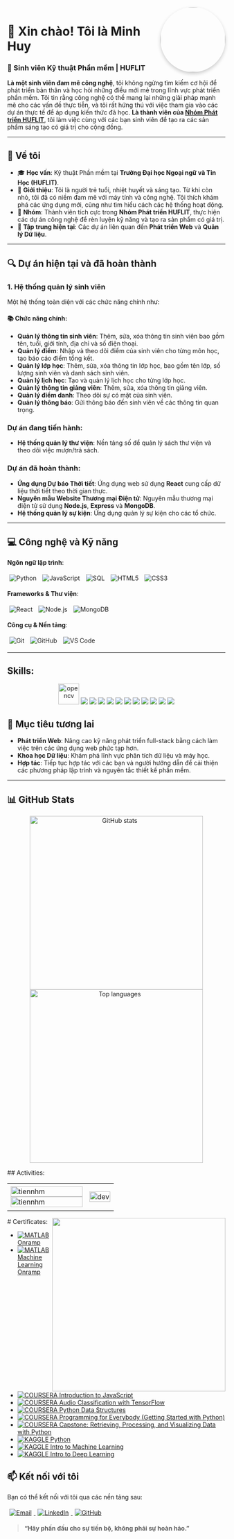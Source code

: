 <!-- Hình ảnh đại diện -->
<img align="right" width="150" style="border-radius: 50%; box-shadow: 0 4px 8px rgba(0, 0, 0, 0.2);" src="https://github.com/MinhHuy.png" />

# 👋 Xin chào! Tôi là Minh Huy

### 🌟 Sinh viên Kỹ thuật Phần mềm | HUFLIT

**Là một sinh viên đam mê công nghệ**, tôi không ngừng tìm kiếm cơ hội để phát triển bản thân và học hỏi những điều mới mẻ trong lĩnh vực phát triển phần mềm. Tôi tin rằng công nghệ có thể mang lại những giải pháp mạnh mẽ cho các vấn đề thực tiễn, và tôi rất hứng thú với việc tham gia vào các dự án thực tế để áp dụng kiến thức đã học. **Là thành viên của [Nhóm Phát triển HUFLIT](#nhóm)**, tôi làm việc cùng với các bạn sinh viên để tạo ra các sản phẩm sáng tạo có giá trị cho cộng đồng.

---

## 📘 Về tôi

- 🎓 **Học vấn**: Kỹ thuật Phần mềm tại **Trường Đại học Ngoại ngữ và Tin Học (HUFLIT)**.
- 👤 **Giới thiệu**: Tôi là người trẻ tuổi, nhiệt huyết và sáng tạo. Từ khi còn nhỏ, tôi đã có niềm đam mê với máy tính và công nghệ. Tôi thích khám phá các ứng dụng mới, cũng như tìm hiểu cách các hệ thống hoạt động.
- 👥 **Nhóm**: Thành viên tích cực trong **Nhóm Phát triển HUFLIT**, thực hiện các dự án công nghệ để rèn luyện kỹ năng và tạo ra sản phẩm có giá trị. 
- 🌱 **Tập trung hiện tại**: Các dự án liên quan đến **Phát triển Web** và **Quản lý Dữ liệu**.

---

## 🔍 Dự án hiện tại và đã hoàn thành

### 1. Hệ thống quản lý sinh viên
Một hệ thống toàn diện với các chức năng chính như:

#### 📚 Chức năng chính:
- **Quản lý thông tin sinh viên**: Thêm, sửa, xóa thông tin sinh viên bao gồm tên, tuổi, giới tính, địa chỉ và số điện thoại.
- **Quản lý điểm**: Nhập và theo dõi điểm của sinh viên cho từng môn học, tạo báo cáo điểm tổng kết.
- **Quản lý lớp học**: Thêm, sửa, xóa thông tin lớp học, bao gồm tên lớp, số lượng sinh viên và danh sách sinh viên.
- **Quản lý lịch học**: Tạo và quản lý lịch học cho từng lớp học.
- **Quản lý thông tin giảng viên**: Thêm, sửa, xóa thông tin giảng viên.
- **Quản lý điểm danh**: Theo dõi sự có mặt của sinh viên.
- **Quản lý thông báo**: Gửi thông báo đến sinh viên về các thông tin quan trọng.

### Dự án đang tiến hành:
- **Hệ thống quản lý thư viện**: Nền tảng số để quản lý sách thư viện và theo dõi việc mượn/trả sách.

### Dự án đã hoàn thành:
- **Ứng dụng Dự báo Thời tiết**: Ứng dụng web sử dụng **React** cung cấp dữ liệu thời tiết theo thời gian thực.
- **Nguyên mẫu Website Thương mại Điện tử**: Nguyên mẫu thương mại điện tử sử dụng **Node.js**, **Express** và **MongoDB**.
- **Hệ thống quản lý sự kiện**: Ứng dụng quản lý sự kiện cho các tổ chức.

---

## 💻 Công nghệ và Kỹ năng

**Ngôn ngữ lập trình**:  
<p>
  <img src="https://img.icons8.com/color/48/000000/python.png" alt="Python" style="margin: 5px;" />
  <img src="https://img.icons8.com/color/48/000000/javascript--v1.png" alt="JavaScript" style="margin: 5px;" />
  <img src="https://img.icons8.com/color/48/000000/sql.png" alt="SQL" style="margin: 5px;" />
  <img src="https://img.icons8.com/color/48/000000/html-5.png" alt="HTML5" style="margin: 5px;" />
  <img src="https://img.icons8.com/color/48/000000/css3.png" alt="CSS3" style="margin: 5px;" />
</p>

**Frameworks & Thư viện**:  
<p>
  <img src="https://img.icons8.com/color/48/000000/react-native.png" alt="React" style="margin: 5px;" />
  <img src="https://img.icons8.com/color/48/000000/nodejs.png" alt="Node.js" style="margin: 5px;" />
  <img src="https://img.icons8.com/color/48/000000/mongodb.png" alt="MongoDB" style="margin: 5px;" />
</p>

**Công cụ & Nền tảng**:  
<p>
  <img src="https://img.icons8.com/color/48/000000/git.png" alt="Git" style="margin: 5px;" />
  <img src="https://img.icons8.com/color/48/000000/github.png" alt="GitHub" style="margin: 5px;" />
  <img src="https://img.icons8.com/color/48/000000/visual-studio-code-2019.png" alt="VS Code" style="margin: 5px;" />
</p>

---
## Skills:
<p align="center">
  <img src="https://www.vectorlogo.zone/logos/opencv/opencv-icon.svg" alt="opencv" width="48" height="48"/> 
  <img src="https://img.icons8.com/color/48/000000/microsoft-sql-server.png"/>
  <img src="https://img.icons8.com/color/48/000000/mysql-logo.png"/>
  <img src="https://img.icons8.com/color/48/000000/mongodb.png"/>
  <img src="https://img.icons8.com/fluent/48/000000/matlab.png"/>
  <img src="https://img.icons8.com/color/48/000000/git.png"/>
  <img src="https://img.icons8.com/color/48/000000/github-2.png"/>
  <img src="https://img.icons8.com/color/48/000000/visual-studio-code-2019.png"/>
  <img src="https://img.icons8.com/color/48/000000/visual-studio-2019.png"/>
  <img src="https://img.icons8.com/dusk/48/000000/anaconda.png"/>
  <img src="https://img.icons8.com/fluent/48/000000/spyder-ide.png"/>
  <img src="https://img.icons8.com/color/48/000000/trello.png"/>
</p>


## 🌱 Mục tiêu tương lai

- **Phát triển Web**: Nâng cao kỹ năng phát triển full-stack bằng cách làm việc trên các ứng dụng web phức tạp hơn.
- **Khoa học Dữ liệu**: Khám phá lĩnh vực phân tích dữ liệu và máy học.
- **Hợp tác**: Tiếp tục hợp tác với các bạn và người hướng dẫn để cải thiện các phương pháp lập trình và nguyên tắc thiết kế phần mềm.

---
## 📊 GitHub Stats

<p align="center">
  <img src="https://github-readme-stats.vercel.app/api?username=minhhuy&show_icons=true&theme=highcontrast" alt="GitHub stats" width="400" />
  <img src="https://github-readme-stats.vercel.app/api/top-langs/?username=minhhuy&layout=compact&theme=highcontrast" alt="Top languages" width="400" />
</p>
## Activities:

<table style="width:100%;">
  <tr>
    <td>
      <img src="https://github-readme-stats.vercel.app/api/top-langs/?username=tiennhm&bg_color=FFFFFF00&text_color=179fa3&layout=compact&hide=CSS&langs_count=10&custom_title=Top%20ngôn%20ngữ%20được%20dùng" alt="tiennhm" width="100%"/>
      <img src="https://github-readme-stats.vercel.app/api?username=tiennhm&bg_color=FFFFFF00&text_color=179fa3&show_icons=true&count_private=true&include_all_commits=true&custom_title=Hoạt%20động%20trên%20Github" alt="tiennhm" width="100%"/>
    </td>
    <td>
      <p align="center"> 
        <img src="https://cdn.dribbble.com/users/1059583/screenshots/4171367/coding-freak.gif" alt="dev" width="100%"/>
      </p>
    </td>
  </tr>
</table>
# Certificates:

<img align="right" width="400" src="https://github.githubassets.com/images/modules/profile/profile-joined-github.svg">

- [![MATLAB](https://img.shields.io/badge/-MATLAB-orange) Onramp](https://matlabacademy.mathworks.com/progress/share/certificate.html?id=c2f444b8-d6ce-4eef-9934-48d7fa7da2d1)
- [![MATLAB](https://img.shields.io/badge/-MATLAB-orange) Machine Learning Onramp](https://matlabacademy.mathworks.com/progress/share/certificate.html?id=ad7fb8de-67d7-487f-95ee-f3871a61b1e1)
- [![COURSERA](https://img.shields.io/badge/-COURSERA-green) Introduction to JavaScript](https://www.coursera.org/account/accomplishments/certificate/XFNU3UXCK5DG)
- [![COURSERA](https://img.shields.io/badge/-COURSERA-green) Audio Classification with TensorFlow](https://www.coursera.org/account/accomplishments/certificate/MBSDFCKQ9X8E)
- [![COURSERA](https://img.shields.io/badge/-COURSERA-green) Python Data Structures](https://www.coursera.org/account/accomplishments/certificate/PQMJRCLM7BCQ)
- [![COURSERA](https://img.shields.io/badge/-COURSERA-green) Programming for Everybody (Getting Started with Python)](https://www.coursera.org/account/accomplishments/certificate/V7MK7JDL96DU)
- [![COURSERA](https://img.shields.io/badge/-COURSERA-green) Capstone: Retrieving, Processing, and Visualizing Data with Python](https://www.coursera.org/account/accomplishments/certificate/DVXXD98ESKLP)
- [![KAGGLE](https://img.shields.io/badge/-KAGGLE-blue) Python](https://www.kaggle.com/learn/certification/nguyenhuynhminhtien/python)
- [![KAGGLE](https://img.shields.io/badge/-KAGGLE-blue) Intro to Machine Learning](https://www.kaggle.com/learn/certification/nguyenhuynhminhtien/intro-to-machine-learning)
- [![KAGGLE](https://img.shields.io/badge/-KAGGLE-blue) Intro to Deep Learning](https://www.kaggle.com/learn/certification/nguyenhuynhminhtien/intro-to-deep-learning)





## 📫 Kết nối với tôi

Bạn có thể kết nối với tôi qua các nền tảng sau:  
<p>
  <a href="mailto:minhhuy.huflit@gmail.com">
    <img src="https://img.icons8.com/fluent/48/000000/gmail.png" alt="Email" style="margin: 5px;" />
  </a>
  <a href="https://linkedin.com/in/minh-huy" target="_blank">
    <img src="https://img.icons8.com/fluent/48/000000/linkedin.png" alt="LinkedIn" style="margin: 5px;" />
  </a>
  <a href="https://github.com/MinhHuy" target="_blank">
    <img src="https://img.icons8.com/fluent/48/000000/github.png" alt="GitHub" style="margin: 5px;" />
  </a>
</p>

> **“Hãy phấn đấu cho sự tiến bộ, không phải sự hoàn hảo.”**
